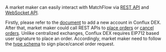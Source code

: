 A market maker can easily interact with MatchFlow via <a href="../conflux-dex-api.html" target="_blank">REST API</a> and [WebSocket API](ws.md).

Firstly, please refer to the [document](reg_user.md) to add a new account in Conflux DEX. After that, market maker could call REST APIs to <a href="../conflux-dex-api.html#_place_order" target="_blank">place orders</a> or <a href="../conflux-dex-api.html#_cancel_order" target="_blank">cancel orders</a>. Unlike centralized exchanges, Conflux DEX requires EIP712 based user signature to place an order. Accordingly, market maker need to follow the [type schema](eip712.md) to sign place/cancel order request.